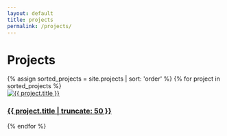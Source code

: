 ```yaml
---
layout: default
title: projects
permalink: /projects/
---
```


# Projects

<div class="project-grid">
  {% assign sorted_projects = site.projects | sort: 'order' %}
  {% for project in sorted_projects %}
    <div class="project-card">
      <a href="{{ project.url }}">
        <img src="{{ project.image }}" alt="{{ project.title }}">
        <h3>{{ project.title | truncate: 50 }}</h3>
      </a>
    </div>
  {% endfor %}
</div>
